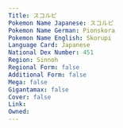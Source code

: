 ```yaml
---
﻿Title: スコルピ
Pokemon Name Japanese: スコルピ
Pokemon Name German: Pionskora
Pokemon Name English: Skorupi
Language Card: Japanese
National Dex Number: 451
Region: Sinnoh
Regional Form: false
Additional Form: false
Mega: false
Gigantamax: false
Cover: false
Link: 
Owned: 
---
```

